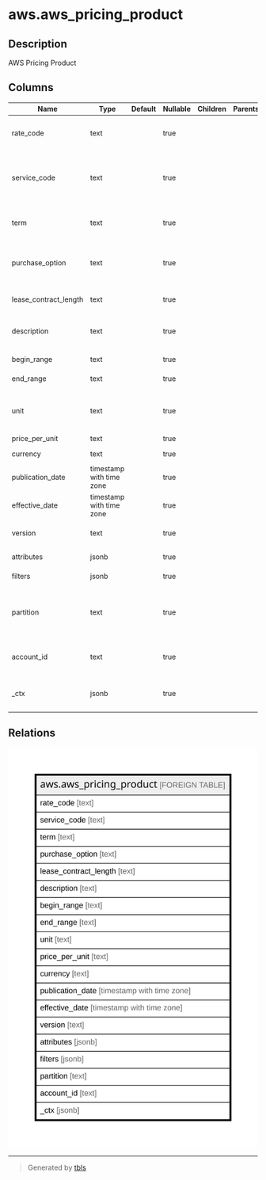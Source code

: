 # aws.aws_pricing_product

## Description

AWS Pricing Product

## Columns

| Name | Type | Default | Nullable | Children | Parents | Comment |
| ---- | ---- | ------- | -------- | -------- | ------- | ------- |
| rate_code | text |  | true |  |  | A unique code for a product/ offer/ pricing-tier combination. |
| service_code | text |  | true |  |  | This identifies the specific AWS service to the customer as a unique short abbreviation. |
| term | text |  | true |  |  | Whether your AWS usage is Reserved or On-Demand. |
| purchase_option | text |  | true |  |  | How you chose to pay for this line item (All Upfront, Partial Upfront, No Upfront). |
| lease_contract_length | text |  | true |  |  | The length of time that your RI is reserved for. |
| description | text |  | true |  |  | Description for a product / offer / pricing-tier combination. |
| begin_range | text |  | true |  |  | Start of billing range, by unit |
| end_range | text |  | true |  |  | Enf of billing range, by unit |
| unit | text |  | true |  |  | The pricing unit that AWS used for calculating your usage cost (ex: hours) |
| price_per_unit | text |  | true |  |  | Price by unit |
| currency | text |  | true |  |  | Currency used for the price |
| publication_date | timestamp with time zone |  | true |  |  | The publication date of the offer. |
| effective_date | timestamp with time zone |  | true |  |  | The effective date of the pricing details. |
| version | text |  | true |  |  | The publication version of the offer. |
| attributes | jsonb |  | true |  |  | Product attributes. |
| filters | jsonb |  | true |  |  | Product filtering by attribute. |
| partition | text |  | true |  |  | The AWS partition in which the resource is located (aws, aws-cn, or aws-us-gov). |
| account_id | text |  | true |  |  | The AWS Account ID in which the resource is located. |
| _ctx | jsonb |  | true |  |  | Steampipe context in JSON form, e.g. connection_name. |

## Relations

![er](aws.aws_pricing_product.svg)

---

> Generated by [tbls](https://github.com/k1LoW/tbls)
